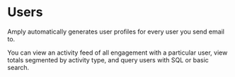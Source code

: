 # Users

Amply automatically generates user profiles for every user you send email to.

You can view an activity feed of all engagement with a particular user, view totals segmented by activity type, and query users with SQL or basic search.